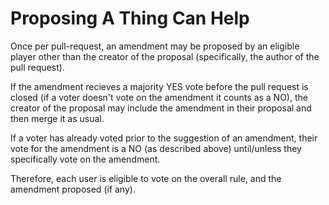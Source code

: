 # Proposing A Thing Can Help
Once per pull-request, an amendment may be proposed by an eligible player other than the creator of the proposal 
(specifically, the author of the pull request).

If the amendment recieves a majority YES vote before the pull request is closed (if a voter doesn't vote on the amendment it counts as a NO), 
the creator of the proposal may include the amendment in their proposal and then merge it as usual.

If a voter has already voted prior to the suggestion of an amendment, their vote for the amendment is a NO (as described above) 
until/unless they specifically vote on the amendment.
  
Therefore, each user is eligible to vote on the overall rule, and the amendment proposed (if any).

